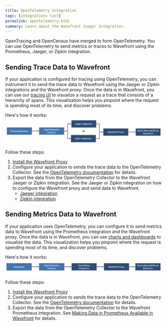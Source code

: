 ```yaml
---
title: OpenTelemetry Integration
tags: [integrations list]
permalink: opentelemetry.html
summary: Learn about the Wavefront Jaeger Integration.
---
```


OpenTracing and OpenCensus have merged to form OpenTelemetry. You can use OpenTelemetry to send metrics or traces to Wavefront using the Prometheus, Jaeger, or Zipkin integration. 

## Sending Trace Data to Wavefront

If your application is configured for tracing using OpenTelemetry, you can instrument it to send the trace data to Wavefront using the Jaeger or Zipkin integrations and the Wavefront proxy. Once the data is in Wavefront, you can use our [tracing UI](tracing_ui_overview.html) to visualize a request as a trace that consists of a hierarchy of spans. This visualization helps you pinpoint where the request is spending most of its time, and discover problems.

Here's how it works:
![shows the workflow on how to send trace data from your application configured for OpenTelemetry](/images/tracing_opentelemetry_trace_data.png)

Follow these steps:

1. [Install the Wavefront Proxy](proxies_installing.html)
1. Configure your application to sends the trace data to the OpenTelemetry Collector. See the [OpenTelemetry documentation](https://opentelemetry.io/docs/collector/about/) for details.
1. Export the data from the OpenTelemetry Collector to the Wavefront Jaeger or Zipkin integration. 
  See the Jaeger or Zipkin integration on how to configure the Wavefront proxy and send data to Wavefront.
    * [Jaeger integration](jaeger.html)
    * [Zipkin integration](zipkin.html)
    
## Sending Metrics Data to Wavefront

If your application uses OpenTelemetry, you can configure it to send metrics data to Wavefront using the Prometheus integration and the Wavefront proxy. Once the data is in Wavefront, you can use [charts and dashboards](ui_examine_data.html) to visualize the data. This visualization helps you pinpoint where the request is spending most of its time, and discover problems.

Here's how it works:
![shows the workflow on how to send metrics data from your application configured for OpenTelemetry](/images/tracing_opentelemetry_metrics_data.png)

Follow these steps:

1. [Install the Wavefront Proxy](proxies_installing.html)
1. Configure your application to sends the trace data to the OpenTelemetry Collector. See the [OpenTelemetry documentation](https://opentelemetry.io/docs/collector/about/) for details.
1. Export the data from the OpenTelemetry Collector to the Wavefront Prometheus integration. See [Making Data in Prometheus Available in Wavefront](prometheus.html#use-case-2-making-data-in-prometheus-available-in-wavefront) for details.
